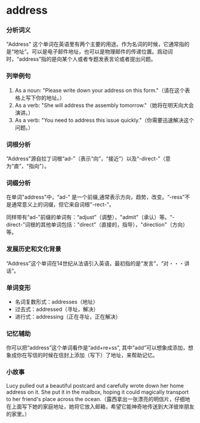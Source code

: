 # address

### 分析词义

  

"Address" 这个单词在英语里有两个主要的用途。作为名词的时候，它通常指的是“地址”。可以是电子邮件地址，也可以是物理邮件的传递位置。爲动词时，“address”指的是向某个人或者专题发表言论或者提出问题。

  

### 列举例句

  

1.  As a noun: "Please write down your address on this form."（请在这个表格上写下你的地址。）
2.  As a verb: "She will address the assembly tomorrow."（她将在明天向大会演讲。）
3.  As a verb: "You need to address this issue quickly."（你需要迅速解决这个问题。）

  

### 词根分析

  

“Address”源自拉丁词根“ad-”（表示“向”，“接近”）以及“-direct-”（意为“直”，“指向”）。

  

### 词缀分析

  

在单词"address"中，“ad-” 是一个前缀,通常表示方向，趋势，改变。“-ress”不是通常意义上的词缀，但它来自词根"-rect-"。

  

同样带有“ad-”前缀的单词有：“adjust”（调整），"admit"（承认）等。“-direct-”词根的其他单词包括："direct"（直接的，指导），"direction"（方向）等。

  

### 发展历史和文化背景

  

“Address”这个单词在14世纪从法语引入英语，最初指的是“发言”，“对・・・讲话”。

  

### 单词变形

  

*   名词复数形式：addresses（地址）
*   过去式：addressed（寻址，解决）
*   进行式：addressing（正在寻址，正在解决）

  

### 记忆辅助

  

你可以把“address”这个单词看作是“add+re+ss”, 其中“add”可以想象成添加，想象成你在写信的时候在信封上添加（写下）了地址，来帮助记忆。

  

### 小故事

  

Lucy pulled out a beautiful postcard and carefully wrote down her home address on it. She put it in the mailbox, hoping it could magically transport to her friend's place across the ocean.（露西拿出一张漂亮的明信片，仔细地在上面写下她的家庭地址，她将它放入邮箱，希望它能神奇地传送到大洋彼岸朋友的家里。）

